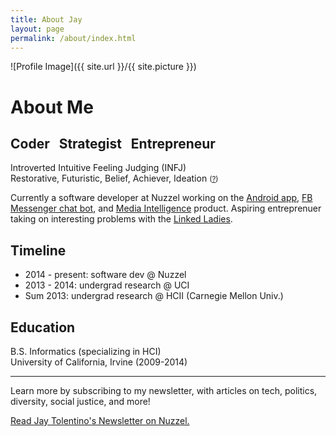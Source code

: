 ```yaml
---
title: About Jay
layout: page
permalink: /about/index.html
---
```

![Profile Image]({{ site.url }}/{{ site.picture }})

<h1>About Me</h1>
<h2>Coder  &nbsp;  Strategist  &nbsp;  Entrepreneur</h2>

Introverted Intuitive Feeling Judging (INFJ)<br />
Restorative, Futuristic, Belief, Achiever, Ideation <small>([?](http://www.tomrath.org/book/strengthsfinder/))</small>


Currently a software developer at Nuzzel working on the [Android
app](https://play.google.com/store/apps/details?id=com.nuzzel.android), [FB Messenger chat bot](https://m.me/nuzzelnews), and [Media Intelligence](http://nuzzel.com/intelligence) product. 
Aspiring entreprenuer taking on interesting problems with the 
[Linked Ladies](http://linkedladies.com/).

<h2>Timeline</h2>

* <span class="evidence">2014 - present: software dev @ Nuzzel</span>
* 2013 - 2014: undergrad research @ UCI
* Sum 2013: undergrad research @ HCII (Carnegie Mellon Univ.)

<h2>Education</h2>
B.S. Informatics (specializing in HCI)<br />
University of California, Irvine (2009-2014)

- - -

Learn more by subscribing to my newsletter, with articles on tech, politics, diversity, social justice, and more!

<div class="nuzzel-subscription-widget" data-username="heyyyjay"><a href="https://nuzzel.com/heyyyjay" target="_blank">Read Jay Tolentino's Newsletter on Nuzzel.</a></div>
<script>!function(d,s,id){var js,fjs=d.getElementsByTagName(s)[0],p=/^http:/.test(d.location)?'http':'https';if(!d.getElementById(id)){js=d.createElement(s);js.id=id;js.src=p+'://nuzzel.com/static/scripts/widget.js';fjs.parentNode.insertBefore(js,fjs);}}(document,'script','nuzzel-subscription-widget-js');</script>
